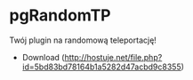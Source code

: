 # pgRandomTP
 Twój plugin na randomową teleportację!
 
- Download (http://hostuje.net/file.php?id=5bd83bd78164b1a5282d47acbd9c8355)
